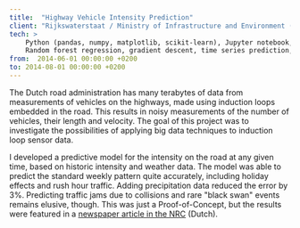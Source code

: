 ```yaml
---
title:  "Highway Vehicle Intensity Prediction"
client: "Rijkswaterstaat / Ministry of Infrastructure and Environment (via KPMG)"
tech: > 
    Python (pandas, numpy, matplotlib, scikit-learn), Jupyter notebook,
    Random forest regression, gradient descent, time series prediction, autoregressive feature extraction
from:  2014-06-01 00:00:00 +0200
to: 2014-08-01 00:00:00 +0200
---
```

The Dutch road administration has many terabytes of data from measurements of vehicles on the highways, made using induction loops embedded in the road. This results in noisy measurements of the number of vehicles, their length and velocity. The goal of this project was to investigate the possibilities of applying big data techniques to induction loop sensor data. 

I developed a predictive model for the intensity on the road at any given time, based on historic intensity and weather data. The model was able to predict the standard weekly pattern quite accurately, including holiday effects and rush hour traffic. 
Adding precipitation data reduced the error by 3%. Predicting traffic jams due to collisions and rare "black swan" events remains elusive, though. 
 This was just a Proof-of-Concept, but the results were featured in a 
[newspaper article in the NRC](https://www.nrc.nl/nieuws/2014/11/14/als-je-files-kunt-voorspellen-kun-je-ze-ook-sture-1437964-a1279877)  (Dutch).
